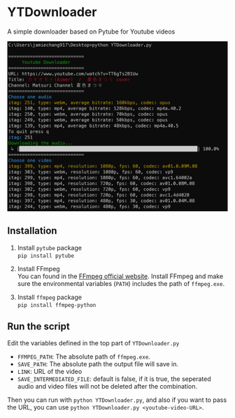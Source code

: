 # YTDownloader
A simple downloader based on Pytube for Youtube videos 

![](./example.png)

## Installation
1. Install `pytube` package  
```pip install pytube```

2. Install FFmpeg  
You can found in the [FFmpeg official website](https://www.ffmpeg.org/). Install FFmpeg and make sure the environmental variables (`PATH`) includes the path of `ffmpeg.exe`.

3. Install `ffmpeg` package  
```pip install ffmpeg-python```

## Run the script
Edit the variables defined in the top part of `YTDownloader.py`
* `FFMPEG_PATH`: The absolute path of `ffmpeg.exe`.
* `SAVE_PATH`: The absolute path the output file will save in.
* `LINK`: URL of the video
* `SAVE_INTERMEDIATED_FILE`: default is false, if it is true, the seperated audio and video files will not be deleted after the combination.  
  
Then you can run with `python YTDownloader.py`, and also if you want to pass the URL, you can use `python YTDownloader.py <youtube-video-URL>`.

